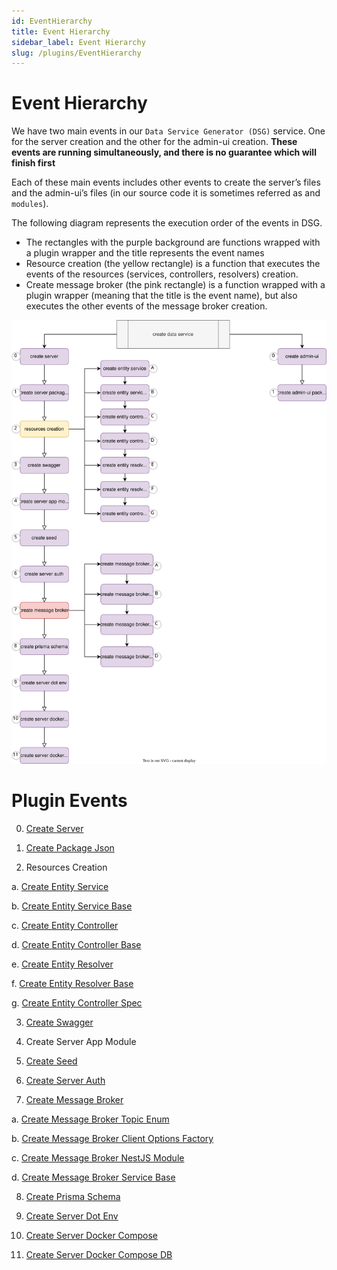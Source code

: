 ```yaml
---
id: EventHierarchy
title: Event Hierarchy
sidebar_label: Event Hierarchy
slug: /plugins/EventHierarchy
---
```



# Event Hierarchy


We have two main events in our `Data Service Generator (DSG)` service. One for the server creation and the other for the admin-ui creation. **These events are running simultaneously, and there is no guarantee which will finish first**

Each of these main events includes other events to create the server’s files and the admin-ui’s files (in our source code it is sometimes referred as and `modules`). 

The following diagram represents the execution order of the events in DSG.

- The rectangles with the purple background are functions wrapped with a plugin wrapper and the title represents the event names
- Resource creation (the yellow rectangle) is a function that executes the events of the resources (services, controllers, resolvers) creation.
- Create message broker (the pink rectangle) is a function wrapped with a plugin wrapper (meaning that the title is the event name), but also executes the other events of the message broker creation.

![](.\assets\events-hierarchy.drawio.svg)

# Plugin Events

0. [Create Server](plugins\plugin-events\create-server.md)


1. [Create Package Json](plugins\plugin-events\create-package-json.md)


2. Resources Creation

  a. [Create Entity Service](plugins\plugin-events\create-entity-service.md)

  b. [Create Entity Service Base](plugins\plugin-events\create-entity-service-base.md)

  c. [Create Entity Controller](plugins\plugin-events\create-entity-controller.md)

  d. [Create Entity Controller Base](plugins\plugin-events\create-entity-controller-base.md)

  e. [Create Entity Resolver](docs\plugins\plugin-events\create-entity-resolver.md)

  f. [Create Entity Resolver Base](docs\plugins\plugin-events\create-entity-resolver.md)

  g. [Create Entity Controller Spec](docs\plugins\plugin-events\create-entity-controller-spec.md) 

3. [Create Swagger](docs\plugins\plugin-events\create-swagger.md)

4.  Create Server App Module

5. [Create Seed](docs\plugins\plugin-events\create-seed.md)

6. [Create Server Auth](docs\plugins\plugin-events\create-server-auth.md)

7.  [Create Message Broker](plugins\plugin-events\create-message-broker.md)

   a. [Create Message Broker Topic Enum](plugins\plugin-events\create-message-broker-topics-enum.md)

   b. [Create Message Broker Client Options Factory](plugins\plugin-events\create-message-broker-client-options-factory.md)

   c. [Create Message Broker NestJS Module](plugins\plugin-events\create-message-broker-nestjs-module.md)

   d. [Create Message Broker Service Base](plugins\plugin-events\create-message-broker-service-base.md)
   
8. [Create Prisma Schema](plugins\plugin-events\create-prisma-schema.md)

9. [Create Server Dot Env](plugins\plugin-events\create-server-dot-env.md)

10. [Create Server Docker Compose](plugins\plugin-events\create-server-docker-compose.md)

11. [Create Server Docker Compose DB](docs\plugins\plugin-events\create-server-docker-compose-db.md)

                                                                        
